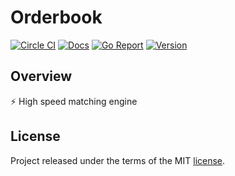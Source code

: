 # Orderbook

[godoc]: https://godoc.org/github.com/shal/orderbook
[godoc-img]: https://godoc.org/github.com/shal/orderbook?status.svg

[ci]: https://circleci.com/gh/shal/orderbook
[ci-img]: https://circleci.com/gh/shal/orderbook.svg?style=svg

[goreport]: https://goreportcard.com/report/github.com/shal/orderbook
[goreport-img]: https://goreportcard.com/badge/github.com/shal/orderbook

[version]: https://img.shields.io/github/v/tag/shal/orderbook?sort=semver

[![Circle CI][ci-img]][ci]
[![Docs][godoc-img]][godoc]
[![Go Report][goreport-img]][goreport]
[![Version][version]][version]

## Overview

:zap: High speed matching engine

## License

Project released under the terms of the MIT [license](./LICENSE).
